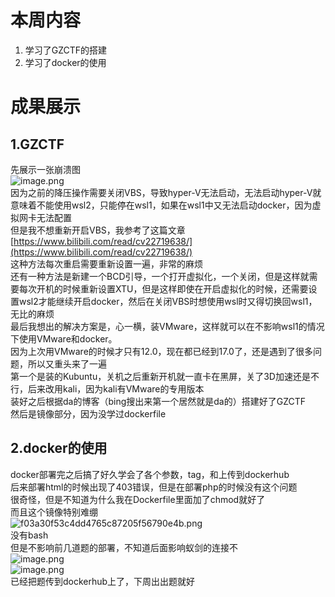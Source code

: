<a name="T1tkz"></a>
# 本周内容
1. 学习了GZCTF的搭建
2. 学习了docker的使用
<a name="jc33Z"></a>
# 成果展示
<a name="EBjTk"></a>
## 1.GZCTF
先展示一张崩溃图<br />![image.png](https://cdn.nlark.com/yuque/0/2024/png/39135006/1705898275426-8bbeb30b-8b76-4cff-914f-2c986dc0646e.png#averageHue=%23131313&clientId=u7fa69894-4185-4&from=paste&height=638&id=u4b752e87&originHeight=957&originWidth=1734&originalType=binary&ratio=1.5&rotation=0&showTitle=false&size=102347&status=done&style=none&taskId=u47e41351-7990-48b7-a479-376b66cc11d&title=&width=1156)<br />因为之前的降压操作需要关闭VBS，导致hyper-V无法启动，无法启动hyper-V就意味着不能使用wsl2，只能停在wsl1，如果在wsl1中又无法启动docker，因为虚拟网卡无法配置<br />但是我不想重新开启VBS，我参考了这篇文章<br />[https://www.bilibili.com/read/cv22719638/](https://www.bilibili.com/read/cv22719638/)<br />这种方法每次重启需要重新设置一遍，非常的麻烦<br />还有一种方法是新建一个BCD引导，一个打开虚拟化，一个关闭，但是这样就需要每次开机的时候重新设置XTU，但是这样即使在开启虚拟化的时候，还需要设置wsl2才能继续开启docker，然后在关闭VBS时想使用wsl时又得切换回wsl1，无比的麻烦<br />最后我想出的解决方案是，心一横，装VMware，这样就可以在不影响wsl1的情况下使用VMware和docker。<br />因为上次用VMware的时候才只有12.0，现在都已经到17.0了，还是遇到了很多问题，所以又重头来了一遍<br />第一个是装的Kubuntu，关机之后重新开机就一直卡在黑屏，关了3D加速还是不行，后来改用kali，因为kali有VMware的专用版本<br />装好之后根据da的博客（bing搜出来第一个居然就是da的）搭建好了GZCTF<br />然后是镜像部分，因为没学过dockerfile
<a name="IbSUy"></a>
## 2.docker的使用
docker部署完之后搞了好久学会了各个参数，tag，和上传到dockerhub<br />后来部署html的时候出现了403错误，但是在部署php的时候没有这个问题<br />很奇怪，但是不知道为什么我在Dockerfile里面加了chmod就好了<br />而且这个镜像特别难绷<br />![f03a30f53c4dd4765c87205f56790e4b.png](https://cdn.nlark.com/yuque/0/2024/png/39135006/1706263070817-087988e9-dfb1-4bc9-b3c6-587db81c2f41.png#averageHue=%23282a33&clientId=uf292e742-d5dc-4&from=drop&id=u53010bb7&originHeight=243&originWidth=2197&originalType=binary&ratio=1.5&rotation=0&showTitle=false&size=178633&status=done&style=none&taskId=u75015ff7-ebdf-466c-9baa-f04df31e909&title=)<br />没有bash<br />但是不影响前几道题的部署，不知道后面影响蚁剑的连接不<br />![image.png](https://cdn.nlark.com/yuque/0/2024/png/39135006/1706263490317-7a0a8bef-4323-4c9f-8bde-552e6f7801a4.png#averageHue=%23e0e0e0&clientId=uf292e742-d5dc-4&from=paste&height=1020&id=u4426d520&originHeight=1530&originWidth=2560&originalType=binary&ratio=1.5&rotation=0&showTitle=false&size=179937&status=done&style=none&taskId=ub31f632f-67bd-4c87-acd7-35421035592&title=&width=1706.6666666666667)<br />![image.png](https://cdn.nlark.com/yuque/0/2024/png/39135006/1706266275281-c6d3f128-7449-4489-ad3c-b713cee13e4c.png#averageHue=%23888e88&clientId=uf292e742-d5dc-4&from=paste&height=379&id=u52aba914&originHeight=569&originWidth=1465&originalType=binary&ratio=1.5&rotation=0&showTitle=false&size=98119&status=done&style=none&taskId=u2a1b3177-7226-4c4e-bd49-08acda919e3&title=&width=976.6666666666666)<br />已经把题传到dockerhub上了，下周出出题就好

